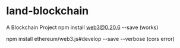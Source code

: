 # land-blockchain
A Blockchain Project
npm install web3@0.20.6 --save  (works)

npm install ethereum/web3.js#develop --save --verbose    (cors error)